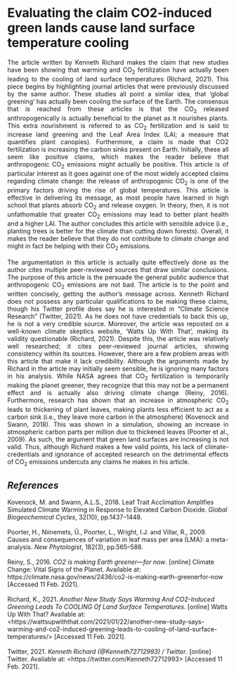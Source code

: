 # Evaluating the claim CO2-induced green lands cause land surface temperature cooling
<div style="text-align: justify">The article written by Kenneth Richard makes the claim that new studies have been showing that warming and CO<sub>2</sub> fertilization have actually been leading to the cooling of land surface temperatures (Richard, 2021). This piece begins by highlighting journal articles that were previously discussed by the same author. These studies all point a similar idea, that ‘global greening’ has actually been cooling the surface of the Earth. The consensus that is reached from these articles is that the CO<sub>2</sub> released anthropogenically is actually beneficial to the planet as it nourishes plants. This extra nourishment is referred to as CO<sub>2</sub> fertilization and is said to increase land greening and the Leaf Area Index (LAI; a measure that quantifies plant canopies). Furthermore, a claim is made that CO2 fertilization is increasing the carbon sinks present on Earth. Initially, these all seem like positive claims, which makes the reader believe that anthropogenic CO<sub>2</sub> emissions might actually be positive. This article is of particular interest as it goes against one of the most widely accepted claims regarding climate change: the release of anthropogenic CO<sub>2</sub> is one of the primary factors driving the rise of global temperatures. This article is effective in delivering its message, as most people have learned in high school that plants absorb CO<sub>2</sub> and release oxygen. In theory, then, it is not unfathomable that greater CO<sub>2</sub> emissions may lead to better plant health and a higher LAI. The author concludes this article with sensible advice (i.e., planting trees is better for the climate than cutting down forests). Overall, it makes the reader believe that they do not contribute to climate change and might in fact be helping with their CO<sub>2</sub> emissions. 
<br><br>
The argumentation in this article is actually quite effectively done as the author cites multiple peer-reviewed sources that draw similar conclusions. The purpose of this article is the persuade the general public audience that anthropogenic CO<sub>2</sub> emissions are not bad. The article is to the point and written concisely, getting the author’s message across. Kenneth Richard does not possess any particular qualifications to be making these claims, though his Twitter profile does say he is interested in “Climate Science Research” (Twitter, 2021). As he does not have credentials to back this up, he is not a very credible source. Moreover, the article was reposted on a well-known climate skeptics website, ‘Watts Up With That’, making its validity questionable (Richard, 2021). Despite this, the article was relatively well researched; it cites peer-reviewed journal articles, showing consistency within its sources. However, there are a few problem areas with this article that make it lack credibility. Although the arguments made by Richard in the article may initially seem sensible, he is ignoring many factors in his analysis. While NASA agrees that CO<sub>2</sub> fertilization is temporarily making the planet greener, they recognize that this may not be a permanent effect and is actually also driving climate change (Reiny, 2016). Furthermore, research has shown that an increase in atmospheric CO<sub>2</sub> leads to thickening of plant leaves, making plants less efficient to act as a carbon sink (i.e., they leave more carbon in the atmosphere) (Kovenock and Swann, 2018). This was shown in a simulation, showing an increase in atmospheric carbon parts per million due to thickened leaves (Poorter et al., 2009). As such, the argument that green land surfaces are increasing is not valid. Thus, although Richard makes a few valid points, his lack of climate-credentials and ignorance of accepted research on the detrimental effects of CO<sub>2</sub> emissions undercuts any claims he makes in his article. 
</div>

## *References* 
Kovenock, M. and Swann, A.L.S., 2018. Leaf Trait Acclimation Amplifies Simulated Climate Warming in Response to Elevated Carbon Dioxide. *Global Biogeochemical Cycles*, 32(10), pp.1437–1448.
<br><br>
Poorter, H., Niinemets, Ü., Poorter, L., Wright, I.J. and Villar, R., 2009. Causes and consequences of variation in leaf mass per area (LMA): a meta-analysis. *New Phytologist*, 182(3), pp.565–588.
<br><br>
Reiny, S., 2016. *CO2 is making Earth greener—for now*. [online] Climate Change: Vital Signs of the Planet. Available at: https://<span></span>climate.nasa.gov/news/2436/co2-is-making-earth-greenerfor-now [Accessed 11 Feb. 2021].
<br><br>
Richard, K., 2021. *Another New Study Says Warming And CO2-Induced Greening Leads To COOLING Of Land Surface Temperatures*. [online] Watts Up With That? Available at: <https://<span></span>wattsupwiththat.com/2021/01/22/another-new-study-says-warming-and-co2-induced-greening-leads-to-cooling-of-land-surface-temperatures/> [Accessed 11 Feb. 2021].
<br><br>
Twitter, 2021. *Kenneth Richard (@Kenneth72712993) / Twitter*. [online] Twitter. Available at: <https://<span></span>twitter.com/Kenneth72712993> [Accessed 11 Feb. 2021].
